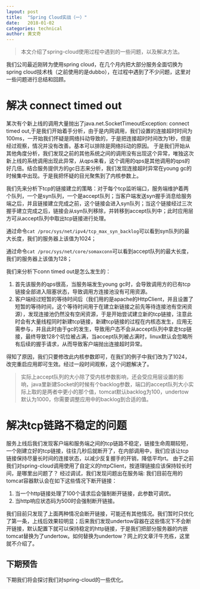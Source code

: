 ```yaml
---
layout: post
title:  "Spring Cloud实战（一）"
date:   2018-01-02
categories: technical
author: 黄文奇
---
```


> 本文介绍了spring-cloud使用过程中遇到的一些问题，以及解决方法。

我们公司最近刚转为使用spring cloud，在几个月内把大部分服务全面切换为spring cloud技术栈（之前使用的是dubbo），在过程中遇到了不少问题，这里对一些问题进行总结和回顾。

# 解决 connect timed out

某次有个新上线的调用大量抛出了java.net.SocketTimeoutException: connect timed out,于是我们开始着手分析，由于是内网调用，我们设置的连接超时时间为100ms，一开始我们怀疑是网络抖动导致的，于是把连接超时时间改为1秒，但是经过观察，情况并没有改善。基本可以排除是网络抖动的原因。
于是我们开始从其他角度分析，我们发现之前的其他系统之间的调用没有出现这个异常，唯独这次新上线的系统调用出现此异常，从qps来看，这个调用的qps是其他调用的qps的好几倍。结合服务提供方的gc日志来分析，我们发现连接超时异常在young gc的时候集中出现。于是我把怀疑的目光聚焦到了内核参数上。

我们先来分析下tcp的链接建立的策略：对于每个tcp监听端口，服务端维护着两个队列，一个是syn队列，一个是accept队列；当客户端发送syn握手消息给服务端之后，并且链接建立完成之前，这个链接会进入syn队列；当这个链接经过三次握手建立完成之后，链接会从syn队列移除，并转移到accept队列中；此时应用层方可从accept队列中取出tcp链接进行处理。

通过命令`cat /proc/sys/net/ipv4/tcp_max_syn_backlog`可以看到syn队列的最大长度，我们的服务器上该值为1024；

通过命令`cat /proc/sys/net/core/somaxconn`可以看到accept队列的最大长度，我们的服务器上该值为128；

我们来分析下conn timed out是怎么发生的：
1. 首先该服务的qps很高，当服务端发生young gc时，会导致调用方的已有tcp链接全部进入阻塞状态，导致调用方连接池没有可用资源。
2. 客户端经过短暂的等待时间后（我们用的是apache的HttpClient，并且设置了短暂的等待时间，这个等待时间用于在建立新链接之前先等待连接池有空闲资源），发现连接池仍然没有空闲资源，于是开始尝试建立新的tcp链接，注意此时会有大量线程同时新建tcp链接，新建tcp链接的过程在内核态发生，应用无需参与，并且此时由于gc的发生，导致用户态不会从accept队列中拿走tcp链接，最终导致128个坑位被占满，当accept队列被占满时，linux默认会忽略所有后续的握手请求，从而导致客户端抛出连接超时异常。

得知了原因，我们只要修改此内核参数即可，在我们的例子中我们改为了1024，改完重启应用即可生效。经过一段时间观察，这个问题解决了。

> 实际上accept队列的大小除了受内核参数影响，还会受应用层设置的影响，java里新建Socket的时候有个backlog参数，端口的accept队列大小实际上取的是两者中更小的那个值，tomcat默认backlog为100，undertow默认为1000，你需要调整应用中的backlog到合适的值。

# 解决tcp链路不稳定的问题

服务上线后我们发现客户端和服务端之间的tcp链路不稳定，链接生命周期较短，一个刚建立好的tcp链接，往往几秒后就断开了，在内部调用中，我们应该让tcp链接保持尽量长时间的连接状态，以减少反复握手的开销，降低平均rt。
由于之前我们对spring-cloud调用使用了自定义的httpClient，按道理链接应该保持较长时间，是哪里出问题了？
经过调试，我们发现问题出在服务端: 我们目前在用的tomcat容器默认会在如下这些情况下断开链接：
1. 当一个http链接处理了100个请求后会强制断开链接，此参数可调优。
2. 当http响应状态码为500时会强制断开链接。

我们目前只发现了上面两种情况会断开链接，可能还有其他情况。我们暂时只优化了第一条，上线后效果较明显；后来我们发现undertow容器在这些情况下不会断开链接，默认配置下就可以保持稳定的http链接，于是我们把部分服务器的内嵌tomcat替换为了undertow。如何替换为undertow？网上的文章汗牛充栋，这里就不介绍了。

## 下期预告
下期我们将会探讨我们对spring-cloud的一些优化。
